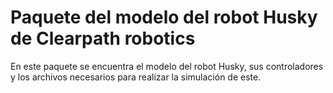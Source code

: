 # Paquete del modelo del robot Husky de Clearpath robotics

En este paquete se encuentra el modelo del robot Husky, sus controladores y los archivos necesarios para realizar la simulación de este.


